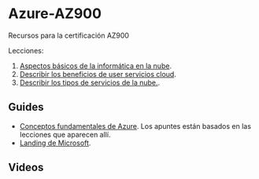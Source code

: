 # Azure-AZ900

Recursos para la certificación AZ900

Lecciones:

1. [Aspectos básicos de la informática en la nube](./01-aspectos-basicos.md).
2. [Describir los beneficios de user servicios cloud](02-describir%20los%20beneficios%20de%20usar%20servicios%20cloud.md).
3. [Describir los tipos de servicios de la nube.](03-describir%20los%20tipos%20de%20servicios%20de%20la%20nube.md).

## Guides

- [Conceptos fundamentales de Azure](https://learn.microsoft.com/es-es/training/paths/microsoft-azure-fundamentals-describe-cloud-concepts/). Los apuntes están basados en las lecciones que aparecen allí. 
- [Landing de Microsoft](https://esi.microsoft.com/landing). 

## Videos
